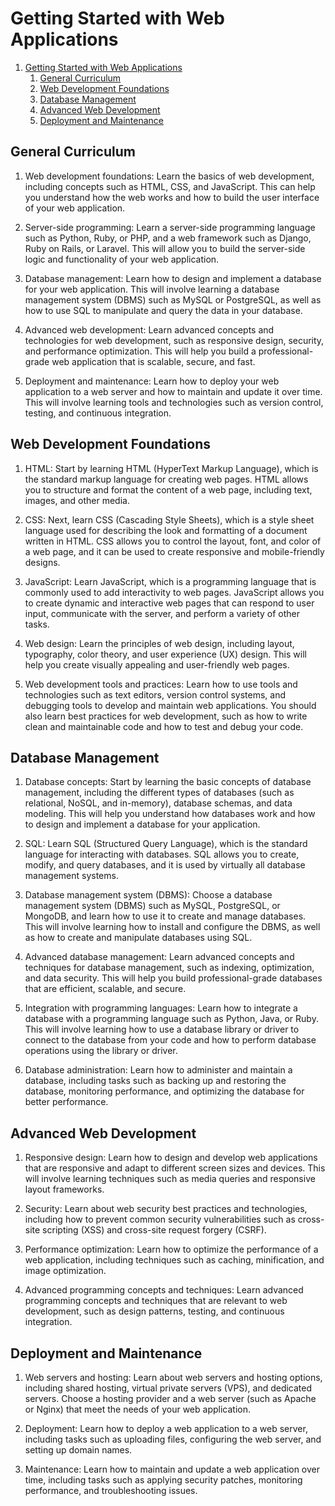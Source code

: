 # Getting Started with Web Applications

1. [Getting Started with Web Applications](#getting-started-with-web-applications)
   1. [General Curriculum](#general-curriculum)
   1. [Web Development Foundations](#web-development-foundations)
   1. [Database Management](#database-management)
   1. [Advanced Web Development](#advanced-web-development)
   1. [Deployment and Maintenance](#deployment-and-maintenance)

## General Curriculum

1. Web development foundations: Learn the basics of web development, including
   concepts such as HTML, CSS, and JavaScript. This can help you understand how
   the web works and how to build the user interface of your web application.

1. Server-side programming: Learn a server-side programming language such as
   Python, Ruby, or PHP, and a web framework such as Django, Ruby on Rails, or
   Laravel. This will allow you to build the server-side logic and
   functionality of your web application.

1. Database management: Learn how to design and implement a database for your
   web application. This will involve learning a database management system
   (DBMS) such as MySQL or PostgreSQL, as well as how to use SQL to manipulate
   and query the data in your database.

1. Advanced web development: Learn advanced concepts and technologies for web
   development, such as responsive design, security, and performance
   optimization. This will help you build a professional-grade web application
   that is scalable, secure, and fast.

1. Deployment and maintenance: Learn how to deploy your web application to a
   web server and how to maintain and update it over time. This will involve
   learning tools and technologies such as version control, testing, and
   continuous integration.

## Web Development Foundations

1. HTML: Start by learning HTML (HyperText Markup Language), which is the
   standard markup language for creating web pages. HTML allows you to
   structure and format the content of a web page, including text, images, and
   other media.

1. CSS: Next, learn CSS (Cascading Style Sheets), which is a style sheet
   language used for describing the look and formatting of a document written
   in HTML. CSS allows you to control the layout, font, and color of a web
   page, and it can be used to create responsive and mobile-friendly designs.

1. JavaScript: Learn JavaScript, which is a programming language that is
   commonly used to add interactivity to web pages. JavaScript allows you to
   create dynamic and interactive web pages that can respond to user input,
   communicate with the server, and perform a variety of other tasks.

1. Web design: Learn the principles of web design, including layout,
   typography, color theory, and user experience (UX) design. This will help
   you create visually appealing and user-friendly web pages.

1. Web development tools and practices: Learn how to use tools and technologies
   such as text editors, version control systems, and debugging tools to
   develop and maintain web applications. You should also learn best practices
   for web development, such as how to write clean and maintainable code and
   how to test and debug your code.

## Database Management

1. Database concepts: Start by learning the basic concepts of database
   management, including the different types of databases (such as relational,
   NoSQL, and in-memory), database schemas, and data modeling. This will help
   you understand how databases work and how to design and implement a database
   for your application.

1. SQL: Learn SQL (Structured Query Language), which is the standard language
   for interacting with databases. SQL allows you to create, modify, and query
   databases, and it is used by virtually all database management systems.

1. Database management system (DBMS): Choose a database management system
   (DBMS) such as MySQL, PostgreSQL, or MongoDB, and learn how to use it to
   create and manage databases. This will involve learning how to install and
   configure the DBMS, as well as how to create and manipulate databases using
   SQL.

1. Advanced database management: Learn advanced concepts and techniques for
   database management, such as indexing, optimization, and data security. This
   will help you build professional-grade databases that are efficient,
   scalable, and secure.

1. Integration with programming languages: Learn how to integrate a database
   with a programming language such as Python, Java, or Ruby. This will involve
   learning how to use a database library or driver to connect to the database
   from your code and how to perform database operations using the library or
   driver.

1. Database administration: Learn how to administer and maintain a database,
   including tasks such as backing up and restoring the database, monitoring
   performance, and optimizing the database for better performance.

## Advanced Web Development

1. Responsive design: Learn how to design and develop web applications that are
   responsive and adapt to different screen sizes and devices. This will
   involve learning techniques such as media queries and responsive layout
   frameworks.

1. Security: Learn about web security best practices and technologies,
   including how to prevent common security vulnerabilities such as cross-site
   scripting (XSS) and cross-site request forgery (CSRF).

1. Performance optimization: Learn how to optimize the performance of a web
   application, including techniques such as caching, minification, and image
   optimization.

1. Advanced programming concepts and techniques: Learn advanced programming
   concepts and techniques that are relevant to web development, such as design
   patterns, testing, and continuous integration.

## Deployment and Maintenance

1. Web servers and hosting: Learn about web servers and hosting options,
   including shared hosting, virtual private servers (VPS), and dedicated
   servers. Choose a hosting provider and a web server (such as Apache or
   Nginx) that meet the needs of your web application.

1. Deployment: Learn how to deploy a web application to a web server, including
   tasks such as uploading files, configuring the web server, and setting up
   domain names.

1. Maintenance: Learn how to maintain and update a web application over time,
   including tasks such as applying security patches, monitoring performance,
   and troubleshooting issues.
